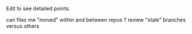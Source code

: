 Edit to see detailed points.

can files me "moved" within and between repos ?
review "stale" branches versus others
